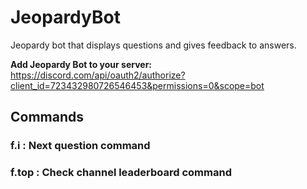 # JeopardyBot
Jeopardy bot that displays questions and gives feedback to answers. 

**Add Jeopardy Bot to your server:**
https://discord.com/api/oauth2/authorize?client_id=723432980726546453&permissions=0&scope=bot

## Commands 
### f.i : Next question command 
### f.top : Check channel leaderboard command 
